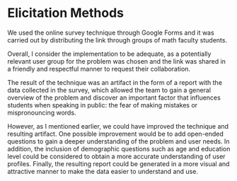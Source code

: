 # Elicitation Methods


We used the online survey technique through Google Forms and it was carried out by distributing the link through groups of math faculty students.

Overall, I consider the implementation to be adequate, as a potentially relevant user group for the problem was chosen and the link was shared in a friendly and respectful manner to request their collaboration.

The result of the technique was an artifact in the form of a report with the data collected in the survey, which allowed the team to gain a general overview of the problem and discover an important factor that influences students when speaking in public: the fear of making mistakes or mispronouncing words.

However, as I mentioned earlier, we could have improved the technique and resulting artifact. One possible improvement would be to add open-ended questions to gain a deeper understanding of the problem and user needs. In addition, the inclusion of demographic questions such as age and education level could be considered to obtain a more accurate understanding of user profiles. Finally, the resulting report could be generated in a more visual and attractive manner to make the data easier to understand and use.